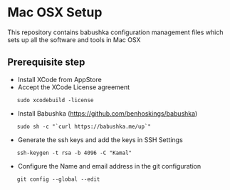 # Mac OSX Setup

This repository contains babushka configuration management files which sets up all the software and tools in Mac OSX

## Prerequisite step

-  Install XCode from AppStore
-  Accept the XCode License agreement 
```
   sudo xcodebuild -license
```
-  Install Babushka (https://github.com/benhoskings/babushka)
```
   sudo sh -c "`curl https://babushka.me/up`"
```
- Generate the ssh keys and add the keys in SSH Settings
```
   ssh-keygen -t rsa -b 4096 -C "Kamal"
```
- Configure the Name and email address in the git configuration
```
   git config --global --edit
```
